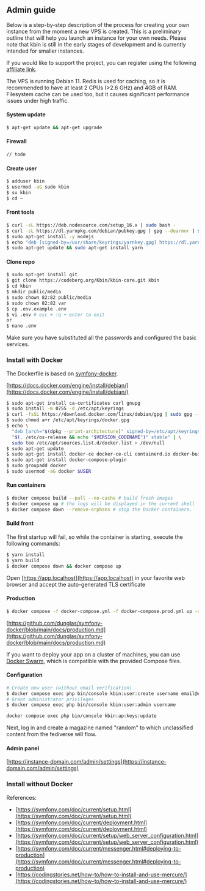 ## Admin guide

Below is a step-by-step description of the process for creating your own instance from the moment a new VPS is created.  This is a preliminary outline that will help you launch an instance for your own needs. Please note that kbin is still in the early stages of development and is currently intended for smaller instances.

If you would like to support the project, you can register using the following [affiliate link](https://hetzner.cloud/?ref=8tSPCw0qqIwl).

The VPS is running Debian 11. Redis is used for caching, so it is recommended to have at least 2 CPUs (>2.6 GHz) and 4GB of RAM. Filesystem cache can be used too, but it causes significant performance issues under high traffic.

#### System update

```bash
$ apt-get update && apt-get upgrade
```

#### Firewall

```bash
// todo 
```

#### Create user

```bash
$ adduser kbin
$ usermod -aG sudo kbin
$ su kbin
$ cd ~
```

#### Front tools

```bash
$ curl -sL https://deb.nodesource.com/setup_16.x | sudo bash -
$ curl -sL https://dl.yarnpkg.com/debian/pubkey.gpg | gpg --dearmor | sudo tee /usr/share/keyrings/yarnkey.gpg >/dev/null
$ sudo apt-get install -y nodejs
$ echo "deb [signed-by=/usr/share/keyrings/yarnkey.gpg] https://dl.yarnpkg.com/debian stable main" | sudo tee /etc/apt/sources.list.d/yarn.list
$ sudo apt-get update && sudo apt-get install yarn

```


#### Clone repo

```bash
$ sudo apt-get install git
$ git clone https://codeberg.org/Kbin/kbin-core.git kbin
$ cd kbin
$ mkdir public/media
$ sudo chown 82:82 public/media
$ sudo chown 82:82 var
$ cp .env.example .env
$ vi .env # esc + !q + enter to exit
or 
$ nano .env
```


Make sure you have substituted all the passwords and configured the basic services.

### Install with Docker

The Dockerfile is based on [symfony-docker](https://github.com/dunglas/symfony-docker).

[https://docs.docker.com/engine/install/debian/](https://docs.docker.com/engine/install/debian/)

```bash
$ sudo apt-get install ca-certificates curl gnupg
$ sudo install -m 0755 -d /etc/apt/keyrings
$ curl -fsSL https://download.docker.com/linux/debian/gpg | sudo gpg --dearmor -o /etc/apt/keyrings/docker.gpg
$ sudo chmod a+r /etc/apt/keyrings/docker.gpg
$ echo \
  "deb [arch="$(dpkg --print-architecture)" signed-by=/etc/apt/keyrings/docker.gpg] https://download.docker.com/linux/debian \
  "$(. /etc/os-release && echo "$VERSION_CODENAME")" stable" | \
  sudo tee /etc/apt/sources.list.d/docker.list > /dev/null
$ sudo apt-get update
$ sudo apt-get install docker-ce docker-ce-cli containerd.io docker-buildx-plugin docker-compose-plugin
$ sudo apt-get install docker-compose-plugin
$ sudo groupadd docker
$ sudo usermod -aG docker $USER
```

#### Run containers

```bash
$ docker compose build --pull --no-cache # build fresh images
$ docker compose up # the logs will be displayed in the current shell
$ docker compose down --remove-orphans # stop the Docker containers.
```

#### Build front

The first startup will fail, so while the container is starting, execute the following commands:

```bash
$ yarn install
$ yarn build
$ docker compose down && docker compose up
```

Open [https://app.localhost](https://app.localhost) in your favorite web browser and accept the auto-generated TLS certificate

#### Production

```bash
$ docker compose -f docker-compose.yml -f docker-compose.prod.yml up -d --build
```

[https://github.com/dunglas/symfony-docker/blob/main/docs/production.md](https://github.com/dunglas/symfony-docker/blob/main/docs/production.md)

If you want to deploy your app on a cluster of machines, you can use [Docker Swarm](https://docs.docker.com/engine/swarm/stack-deploy/), which is compatible with the provided Compose files.

#### Configuration

```bash
# Create new user (without email verification)
$ docker compose exec php bin/console kbin:user:create username email@exmple.com password
# Grant administrator privileges
$ docker compose exec php bin/console kbin:user:admin username
```

```bash
docker compose exec php bin/console kbin:ap:keys:update
```
Next, log in and create a magazine named "random" to which unclassified content from the fediverse will flow.

#### Admin panel

[https://instance-domain.com/admin/settings](https://instance-domain.com/admin/settings)

### Install without Docker

References:

- [https://symfony.com/doc/current/setup.html](https://symfony.com/doc/current/setup.html)
- [https://symfony.com/doc/current/deployment.html](https://symfony.com/doc/current/deployment.html)
- [https://symfony.com/doc/current/setup/web_server_configuration.html](https://symfony.com/doc/current/setup/web_server_configuration.html)
- [https://symfony.com/doc/current/messenger.html#deploying-to-production](https://symfony.com/doc/current/messenger.html#deploying-to-production)
- [https://codingstories.net/how-to/how-to-install-and-use-mercure/](https://codingstories.net/how-to/how-to-install-and-use-mercure/)